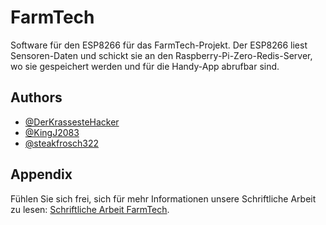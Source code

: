 
# FarmTech

Software für den ESP8266 für das FarmTech-Projekt. Der ESP8266 liest Sensoren-Daten und schickt sie an den Raspberry-Pi-Zero-Redis-Server, wo sie gespeichert werden und für die Handy-App abrufbar sind. 
## Authors

- [@DerKrassesteHacker](https://github.com/DerKrassesteHacker)
- [@KingJ2083](https://github.com/KingJ2083)
- [@steakfrosch322](https://github.com/steakfrosch322)


## Appendix

Fühlen Sie sich frei, sich für mehr Informationen unsere Schriftliche Arbeit zu lesen: [Schriftliche Arbeit FarmTech](https://1drv.ms/b/s!Al8kO8jN3exN-9MDTu4E882jn7C2Gg?e=c0tLEL).

